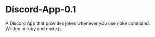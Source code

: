 # Discord-App-0.1
A Discord App that provides jokes whenever you use /joke command. Written in ruby and node.js
